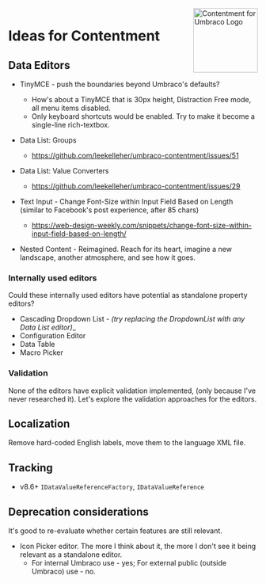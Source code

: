 <img src="../docs/assets/img/logo.png" alt="Contentment for Umbraco Logo" title="A state of Umbraco happiness." height="130" align="right">

# Ideas for Contentment


## Data Editors

- TinyMCE - push the boundaries beyond Umbraco's defaults?
  - How's about a TinyMCE that is 30px height, Distraction Free mode, all menu items disabled.
  - Only keyboard shortcuts would be enabled. Try to make it become a single-line rich-textbox.

- Data List: Groups
  - https://github.com/leekelleher/umbraco-contentment/issues/51

- Data List: Value Converters
  - https://github.com/leekelleher/umbraco-contentment/issues/29

- Text Input - Change Font-Size within Input Field Based on Length (similar to Facebook's post experience, after 85 chars)
  - https://web-design-weekly.com/snippets/change-font-size-within-input-field-based-on-length/

- Nested Content - Reimagined. Reach for its heart, imagine a new landscape, another atmosphere, and see how it goes.

### Internally used editors

Could these internally used editors have potential as standalone property editors?

- Cascading Dropdown List - _(try replacing the DropdownList with any Data List editor)__
- Configuration Editor
- Data Table
- Macro Picker

### Validation

None of the editors have explicit validation implemented, (only because I've never researched it). Let's explore the validation approaches for the editors.


## Localization

Remove hard-coded English labels, move them to the language XML file.


## Tracking

- v8.6+ `IDataValueReferenceFactory`, `IDataValueReference`


## Deprecation considerations

It's good to re-evaluate whether certain features are still relevant.

- Icon Picker editor. The more I think about it, the more I don't see it being relevant as a standalone editor.
  - For internal Umbraco use - yes; For external public (outside Umbraco) use - no.
